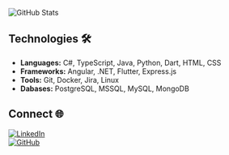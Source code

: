 ![GitHub Stats](https://github-readme-stats.vercel.app/api?username=lebaaar&show_icons=true&title_color=542db8&icon_color=542db8&text_color=c9d1d9&bg_color=0d1117)

## Technologies 🛠️
- **Languages:** C#, TypeScript, Java, Python, Dart, HTML, CSS
- **Frameworks:** Angular, .NET, Flutter, Express.js
- **Tools:** Git, Docker, Jira, Linux
- **Dabases:** PostgreSQL, MSSQL, MySQL, MongoDB

## Connect 🌐
[![LinkedIn](https://img.shields.io/badge/LinkedIn-0A66C2?style=for-the-badge&logo=linkedin&logoColor=white)](https://www.linkedin.com/in/lan-lebar)  
[![GitHub](https://img.shields.io/badge/GitHub-171515?style=for-the-badge&logo=github&logoColor=white)](https://github.com/lebaaar)  
